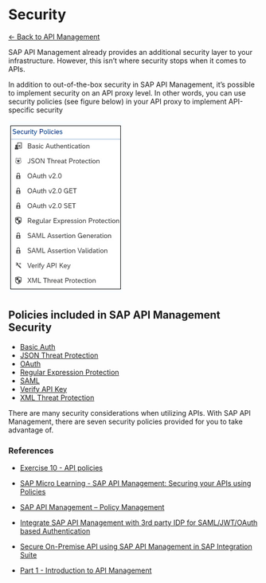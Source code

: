 # Security

[<- Back to API Management](../../sap-btp-api-management-readme.md)

SAP API Management already provides an additional security layer to your infrastructure. However, this isn’t where security stops when it comes to APIs.

In addition to out-of-the-box security in SAP API Management, it’s possible to implement security on an API proxy level. In other words, you can use security policies (see figure below) in your API proxy to implement API-specific security

![apim-security-policies](./images/apim-security-policies.png)

## Policies included in SAP API Management Security

* [Basic Auth](./apim-security-basic-authentication.md)
* [JSON Threat Protection](./apim-security-json-threat-protection.md)
* [OAuth](./apim-security-oauth.md)
* [Regular Expression Protection](./apim-security-regular-expr-protection.md)
* [SAML](./apim-security-saml.md)
* [Verify API Key](./apim-security-verify-api-key.md)
* [XML Threat Protection](./apim-security-xml-threat-protection.md)

There are many security considerations when utilizing APIs. With SAP API Management, there are seven security policies provided for you to take advantage of. 



### References

* [Exercise 10 - API policies](https://github.com/SAP-samples/manage-apis-codejam/blob/main/exercises/10-api-policies/README.md)

* [SAP Micro Learning - SAP API Management: Securing your APIs using Policies](https://microlearning.opensap.com/media/SP+PI+Management+Securing+your+PIs+using+Policies/1_rla8fy64)

* [SAP API Management – Policy Management](https://community.sap.com/t5/technology-blogs-by-sap/sap-api-management-policy-management/ba-p/13182049)

* [Integrate SAP API Management with 3rd party IDP for SAML/JWT/OAuth based Authentication](https://www.youtube.com/watch?v=792SHsUWFB0)

* [Secure On-Premise API using SAP API Management in SAP Integration Suite](https://community.sap.com/t5/technology-blogs-by-members/secure-on-premise-api-using-sap-api-management-in-sap-integration-suite/ba-p/13524781)

* [Part 1 - Introduction to API Management](https://community.sap.com/t5/technology-blogs-by-sap/part-1-introduction-to-api-management/ba-p/13298349)